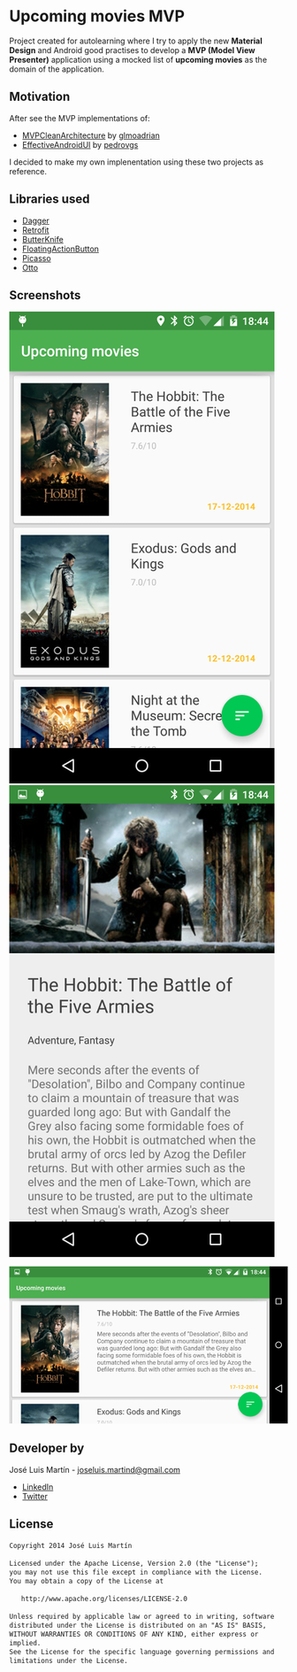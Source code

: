  Upcoming movies MVP
 ==
 
 Project created for autolearning where I try to apply the new **Material Design** and Android good practises to develop a **MVP (Model View Presenter)** application using a mocked list of **upcoming movies** as the domain of the application.
 
Motivation
----
After see the MVP implementations of:

- [MVPCleanArchitecture](https://github.com/glomadrian/MvpCleanArchitecture) by [glmoadrian](https://github.com/glomadrian)
- [EffectiveAndroidUI](https://github.com/pedrovgs/EffectiveAndroidUI) by [pedrovgs](https://github.com/pedrovgs)

I decided to make my own implenentation using these two projects as reference.

 
Libraries used
----

- [Dagger](http://square.github.io/retrofit/)
- [Retrofit](http://square.github.io/dagger/)
- [ButterKnife](http://jakewharton.github.io/butterknife/)
- [FloatingActionButton](https://github.com/makovkastar/FloatingActionButton)
- [Picasso](http://square.github.io/picasso/)
- [Otto](http://square.github.io/otto/)


Screenshots
----
![screenshot](./art/screenshot1.png "Screenshot 1") 
![screenshot](./art/screenshot2.png "Screenshot 2")

![screenshot](./art/screenshot3.png "Screenshot 3")

Developer by
---
José Luis Martín - <joseluis.martind@gmail.com>

* [LinkedIn](http://es.linkedin.com/in/jlmartind)
* [Twitter](https://twitter.com/jlmartind)


License
----
```
Copyright 2014 José Luis Martín

Licensed under the Apache License, Version 2.0 (the "License");
you may not use this file except in compliance with the License.
You may obtain a copy of the License at

   http://www.apache.org/licenses/LICENSE-2.0

Unless required by applicable law or agreed to in writing, software
distributed under the License is distributed on an "AS IS" BASIS,
WITHOUT WARRANTIES OR CONDITIONS OF ANY KIND, either express or implied.
See the License for the specific language governing permissions and
limitations under the License.
```
